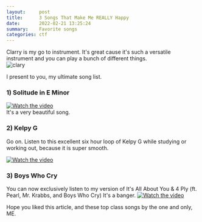 ```yaml
---
layout:     post
title:      3 Songs That Make Me REALLY Happy
date:       2022-02-21 13:25:24
summary:    Favorite songs
categories: ctf
---
```

Clarry is my go to instrument. It's great cause it's such a versatile instrument and you can play a bunch of different things.  
![clary](https://static.wixstatic.com/media/efb03b_6a29b662b2b3454c97e6932732469a2e~mv2.jpg)

I present to you, my ultimate song list. 

### **1) Solitude in E Minor**
[![Watch the video](https://img.youtube.com/vi/X21R6tpeaJs/hqdefault.jpg)](https://youtu.be/X21R6tpeaJs)  
It's a very beautiful song.

### **2) Kelpy G**
Go on. Listen to this excellent six hour loop of Kelpy G while studying or working out, because it is super smooth.

[![Watch the video](https://img.youtube.com/vi/g72A9dVV18M/hqdefault.jpg)](https://youtu.be/g72A9dVV18M)  

### **3) Boys Who Cry**
You can now exclusively listen to my version of It's All About You & 4 Ply (ft. Pearl, Mr. Krabbs, and Boys Who Cry) It's a banger. 
[![Watch the video](https://img.youtube.com/vi/p8csXYUnK5c/hqdefault.jpg)](https://youtu.be/p8csXYUnK5c)  

Hope you liked this article, and these top class songs by the one and only, ME. 